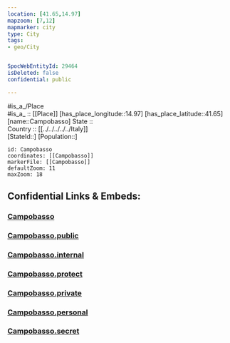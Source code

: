 ```yaml
---
location: [41.65,14.97] 
mapzoom: [7,12] 
mapmarker: city 
type: City
tags:
- geo/City


SpocWebEntityId: 29464
isDeleted: false
confidential: public

---
```

#is_a_/Place  
#is_a_ :: [[Place]] 
[has_place_longitude::14.97] 
[has_place_latitude::41.65] 
[name::Campobasso] 
State ::  
Country :: [[../../../../../Italy]]  
[StateId::] 
[Population::] 



```leaflet
id: Campobasso
coordinates: [[Campobasso]] 
markerFile: [[Campobasso]] 
defaultZoom: 11 
maxZoom: 18
```


## Confidential Links & Embeds: 

### [Campobasso](/_Standards/Earth/Continent/Europe/Europe~South/Italy/regions~Italy/Molise/Campobasso.Province/City/Campobasso.md) 

### [Campobasso.public](/_public/Earth/Continent/Europe/Europe~South/Italy/regions~Italy/Molise/Campobasso.Province/City/Campobasso.public.md) 

### [Campobasso.internal](/_internal/Earth/Continent/Europe/Europe~South/Italy/regions~Italy/Molise/Campobasso.Province/City/Campobasso.internal.md) 

### [Campobasso.protect](/_protect/Earth/Continent/Europe/Europe~South/Italy/regions~Italy/Molise/Campobasso.Province/City/Campobasso.protect.md) 

### [Campobasso.private](/_private/Earth/Continent/Europe/Europe~South/Italy/regions~Italy/Molise/Campobasso.Province/City/Campobasso.private.md) 

### [Campobasso.personal](/_personal/Earth/Continent/Europe/Europe~South/Italy/regions~Italy/Molise/Campobasso.Province/City/Campobasso.personal.md) 

### [Campobasso.secret](/_secret/Earth/Continent/Europe/Europe~South/Italy/regions~Italy/Molise/Campobasso.Province/City/Campobasso.secret.md)


